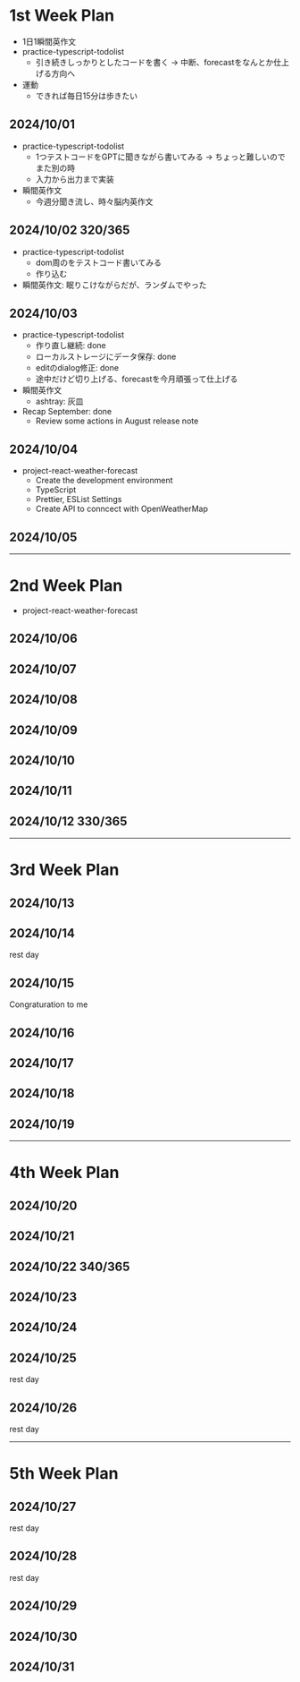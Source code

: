 # 1st Week Plan

- 1日1瞬間英作文
- practice-typescript-todolist
  - 引き続きしっかりとしたコードを書く -> 中断、forecastをなんとか仕上げる方向へ
- 運動
  - できれば毎日15分は歩きたい

## 2024/10/01

- practice-typescript-todolist
  - 1つテストコードをGPTに聞きながら書いてみる -> ちょっと難しいのでまた別の時
  - 入力から出力まで実装
- 瞬間英作文
  - 今週分聞き流し、時々脳内英作文

## 2024/10/02 320/365

- practice-typescript-todolist
  - dom周のをテストコード書いてみる
  - 作り込む
- 瞬間英作文: 眠りこけながらだが、ランダムでやった

## 2024/10/03

- practice-typescript-todolist
  - 作り直し継続: done
  - ローカルストレージにデータ保存: done
  - editのdialog修正: done
  - 途中だけど切り上げる、forecastを今月頑張って仕上げる
- 瞬間英作文
  - ashtray: 灰皿
- Recap September: done
  - Review some actions in August release note


## 2024/10/04

- project-react-weather-forecast
  - Create the development environment
  - TypeScript
  - Prettier, ESList Settings
  - Create API to conncect with OpenWeatherMap



## 2024/10/05

---

# 2nd Week Plan

- project-react-weather-forecast


## 2024/10/06

## 2024/10/07

## 2024/10/08

## 2024/10/09

## 2024/10/10

## 2024/10/11

## 2024/10/12 330/365

---

# 3rd Week Plan

## 2024/10/13

## 2024/10/14

rest day

## 2024/10/15

Congraturation to me

## 2024/10/16

## 2024/10/17

## 2024/10/18

## 2024/10/19


---

# 4th Week Plan

## 2024/10/20

## 2024/10/21

## 2024/10/22 340/365

## 2024/10/23

## 2024/10/24

## 2024/10/25

rest day

## 2024/10/26

rest day

---

# 5th Week Plan

## 2024/10/27

rest day

## 2024/10/28

rest day

## 2024/10/29

## 2024/10/30

## 2024/10/31
